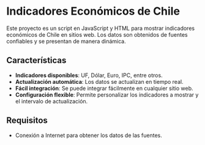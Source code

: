 # Indicadores Económicos de Chile

Este proyecto es un script en JavaScript y HTML para mostrar indicadores económicos de Chile en sitios web. Los datos son obtenidos de fuentes confiables y se presentan de manera dinámica.

## Características

- **Indicadores disponibles**: UF, Dólar, Euro, IPC, entre otros.
- **Actualización automática**: Los datos se actualizan en tiempo real.
- **Fácil integración**: Se puede integrar fácilmente en cualquier sitio web.
- **Configuración flexible**: Permite personalizar los indicadores a mostrar y el intervalo de actualización.

## Requisitos

- Conexión a Internet para obtener los datos de las fuentes.
